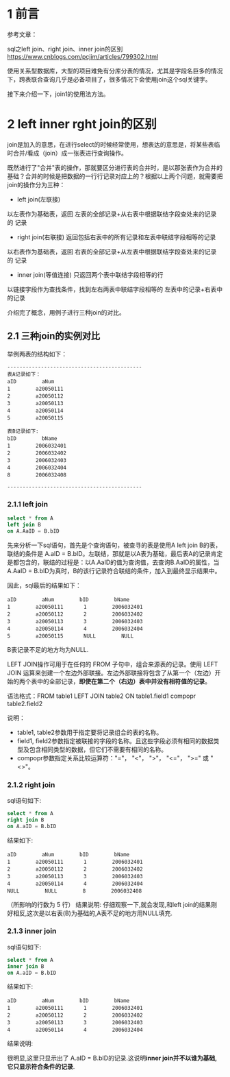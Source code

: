 # 1 前言

参考文章：

sql之left join、right join、inner join的区别    https://www.cnblogs.com/pcjim/articles/799302.html

使用关系型数据库，大型的项目难免有分库分表的情况，尤其是字段名巨多的情况下，跨表联合查询几乎是必备项目了，很多情况下会使用join这个sql关键字。

接下来介绍一下，join1的使用法方法。

#  2 left inner rght join的区别
join是加入的意思，在进行select的时候经常使用，想表达的意思是，将某些表临时合并/看成（join）成一张表进行查询操作。

既然进行了"合并"表的操作，那就要区分进行表的合并时，是以那张表作为合并的基础？合并的时候是把数据的一行行记录对应上的？根据以上两个问题，就需要把join的操作分为三种：

* left join(左联接) 

以左表作为基础表，返回   左表的全部记录+从右表中根据联结字段查处来的记录  的 记录

* right join(右联接) 返回包括右表中的所有记录和左表中联结字段相等的记录

以右表作为基础表，返回   右表的全部记录+从左表中根据联结字段查处来的记录  的 记录

* inner join(等值连接) 只返回两个表中联结字段相等的行

以链接字段作为查找条件，找到左右两表中联结字段相等的   左表中的记录+右表中的记录

介绍完了概念，用例子进行三种join的对比。

## 2.1 三种join的实例对比

举例两表的结构如下：

```
--------------------------------------------
表A记录如下：
aID　　　　　aNum
1　　　　　a20050111
2　　　　　a20050112
3　　　　　a20050113
4　　　　　a20050114
5　　　　　a20050115

表B记录如下:
bID　　　　　bName
1　　　　　2006032401
2　　　　　2006032402
3　　　　　2006032403
4　　　　　2006032404
8　　　　　2006032408

--------------------------------------------
```

### 2.1.1 left join

```sql
select * from A
left join B
on A.AaID = B.bID
```

先来分析一下sql语句，首先是个查询语句，被查寻的表是使用A left join B的表，联结的条件是 A.aID = B.bID。左联结，那就是以A表为基础，最后表A的记录肯定是都包含的，联结的过程是：以A.AaID的值为查询值，去查询B.AaID的属性，当A.AaID = B.bID为真时，B的该行记录符合联结的条件，加入到最终显示结果中。

因此，sql最后的结果如下：

```
aID　　　　　aNum　　　　　bID　　　　　bName
1　　　　　a20050111　　　　1　　　　　2006032401
2　　　　　a20050112　　　　2　　　　　2006032402
3　　　　　a20050113　　　　3　　　　　2006032403
4　　　　　a20050114　　　　4　　　　　2006032404
5　　　　　a20050115　　　　NULL　　　　　NULL
```
B表记录不足的地方均为NULL.

LEFT JOIN操作可用于在任何的 FROM 子句中，组合来源表的记录。使用 LEFT JOIN 运算来创建一个左边外部联接。左边外部联接将包含了从第一个（左边）开始的两个表中的全部记录，**即使在第二个（右边）表中并没有相符值的记录**。

语法格式：FROM table1 LEFT JOIN table2 ON table1.field1 compopr table2.field2

说明：

* table1, table2参数用于指定要将记录组合的表的名称。
* field1, field2参数指定被联接的字段的名称。且这些字段必须有相同的数据类型及包含相同类型的数据，但它们不需要有相同的名称。
* compopr参数指定关系比较运算符："="， "<"， ">"， "<="， ">=" 或 "<>"。


### 2.1.2 right join

sql语句如下:

```sql
select * from A
right join B
on A.aID = B.bID
```

结果如下:

```
aID　　　　　aNum　　　　　bID　　　　　bName
1　　　　　a20050111　　　　1　　　　　2006032401
2　　　　　a20050112　　　　2　　　　　2006032402
3　　　　　a20050113　　　　3　　　　　2006032403
4　　　　　a20050114　　　　4　　　　　2006032404
NULL　　　　　NULL　　　　　8　　　　　2006032408
```

（所影响的行数为 5 行）
结果说明:
仔细观察一下,就会发现,和left join的结果刚好相反,这次是以右表(B)为基础的,A表不足的地方用NULL填充.


### 2.1.3 inner join

sql语句如下:

```sql
select * from A
inner join B
on A.aID = B.bID
```

结果如下:

```
aID　　　　　aNum　　　　　bID　　　　　bName
1　　　　　a20050111　　　　1　　　　　2006032401
2　　　　　a20050112　　　　2　　　　　2006032402
3　　　　　a20050113　　　　3　　　　　2006032403
4　　　　　a20050114　　　　4　　　　　2006032404
```

结果说明:

很明显,这里只显示出了 A.aID = B.bID的记录.这说明**inner join并不以谁为基础,它只显示符合条件的记录**.



